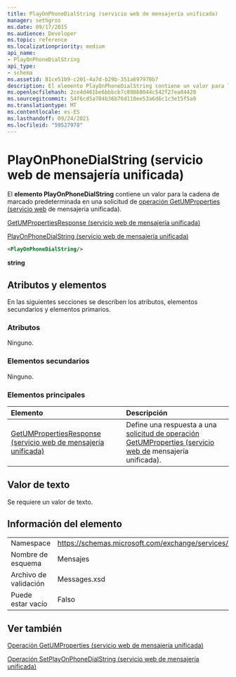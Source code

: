 ```yaml
---
title: PlayOnPhoneDialString (servicio web de mensajería unificada)
manager: sethgros
ms.date: 09/17/2015
ms.audience: Developer
ms.topic: reference
ms.localizationpriority: medium
api_name:
- PlayOnPhoneDialString
api_type:
- schema
ms.assetid: 81ce51b9-c201-4a7d-b29b-351a697970b7
description: El elemento PlayOnPhoneDialString contiene un valor para la cadena de marcado predeterminada en una solicitud de operación GetUMProperties (servicio web de mensajería unificada).
ms.openlocfilehash: 2ce4d461be6bbbcb7c89868044c542f27ea84420
ms.sourcegitcommit: 54f6cd5a704b36b76d110ee53a6d6c1c3e15f5a9
ms.translationtype: MT
ms.contentlocale: es-ES
ms.lasthandoff: 09/24/2021
ms.locfileid: "59527978"
---
```

# <a name="playonphonedialstring-um-web-service"></a>PlayOnPhoneDialString (servicio web de mensajería unificada)

El **elemento PlayOnPhoneDialString** contiene un valor para la cadena de marcado predeterminada en una solicitud de [operación GetUMProperties (servicio web](getumproperties-operation-um-web-service.md) de mensajería unificada). 
  
[GetUMPropertiesResponse (servicio web de mensajería unificada)](getumpropertiesresponse-um-web-service.md)
  
[PlayOnPhoneDialString (servicio web de mensajería unificada)](playonphonedialstring-um-web-service.md)
  
```xml
<PlayOnPhoneDialString/>
```

 **string**
## <a name="attributes-and-elements"></a>Atributos y elementos

En las siguientes secciones se describen los atributos, elementos secundarios y elementos primarios.
  
### <a name="attributes"></a>Atributos

Ninguno.
  
### <a name="child-elements"></a>Elementos secundarios

Ninguno.
  
### <a name="parent-elements"></a>Elementos principales

|**Elemento**|**Descripción**|
|:-----|:-----|
|[GetUMPropertiesResponse (servicio web de mensajería unificada)](getumpropertiesresponse-um-web-service.md) <br/> |Define una respuesta a una [solicitud de operación GetUMProperties (servicio web de](getumproperties-operation-um-web-service.md) mensajería unificada).  <br/> |
   
## <a name="text-value"></a>Valor de texto

Se requiere un valor de texto.
  
## <a name="element-information"></a>Información del elemento

|||
|:-----|:-----|
|Namespace  <br/> |https://schemas.microsoft.com/exchange/services/2006/messages  <br/> |
|Nombre de esquema  <br/> |Mensajes  <br/> |
|Archivo de validación  <br/> |Messages.xsd  <br/> |
|Puede estar vacío  <br/> |Falso  <br/> |
   
## <a name="see-also"></a>Ver también



[Operación GetUMProperties (servicio web de mensajería unificada)](getumproperties-operation-um-web-service.md)
  
[Operación SetPlayOnPhoneDialString (servicio web de mensajería unificada)](setplayonphonedialstring-operation-um-web-service.md)

